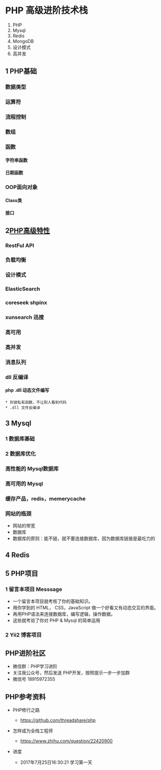 # PHP 高级进阶技术栈
1. PHP
2. Mysql
3. Redis
4. MongoDB
5. 设计模式
6. 高并发

## 1 PHP基础
  ### 数据类型
  ### 运算符
  ### 流程控制
  ### 数组
  ### 函数
  #### 字符串函数
  #### 日期函数 

  ### OOP面向对象
  #### Class类
  #### 接口

## 2[PHP高级特性](PHP高级特性/高级特性.md)
  ### RestFul API
  ### 负载均衡
  ### 设计模式
  ### ElasticSearch
  ### coreseek shpinx
  ### xunsearch 迅搜
  ### 高可用
  ### 高并发
  ### 消息队列
  ### dll 反编译
  #### php .dll 动态文件编写
    * 封装私有函数，不让别人看到代码
    * .dll 文件反编译


## 3 Mysql 
  ### 1 数据库基础
  ### 2 数据库优化
  ### 高性能的 Mysql数据库
  ### 高可用的 Mysql
  ### 缓存产品，redis，memerycache
  ### 网站的瓶颈
  * 网站的带宽
  * 数据库
  * 数据库的原则：能不链，就不要连接数据库，因为数据库链接是最吃力的



## 4 Redis



## 5 PHP项目
  ### 1 留言本项目 Messsage
  * 一个留言本项目就考核了你的基础知识。
  * 用你学到的 HTML， CSS，JavaScript 做一个好看又有动态交互的界面。
  * 再用PHP语法来连接数据库，编写逻辑，操作数据。
  * 这些就考验了你对 PHP & Mysql 的简单运用

  ### 2 Yii2 博客项目



## PHP进阶社区
* 微信群：PHP学习进阶
* 关注我公众号，然后发送 PHP开发，按照提示一步一步加群
* 微信号 18915972355



## PHP参考资料
* PHP修行之路
  * https://github.com/threadshare/php
  
* 怎样成为全栈工程师
  * https://www.zhihu.com/question/22420900

* 进度
  * 2017年7月25日16:30:21 学习第一天








